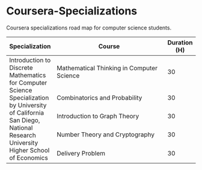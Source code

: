 # Coursera-Specializations
Coursera specializations road map for computer science students.

<table border="0" width="100%">
	<col style="width:20%">
	<col style="width:70%">
	<col style="width:10%">
	<thead>
    	<tr>
            <th>Specialization</th>
            <th>Course</th>
            <th>Duration (H)</th>
	    </tr>
  	</thead>
	<body>
	    <tr>
            <td rowspan=5>Introduction to Discrete Mathematics for Computer Science Specialization
              by University of California San Diego, National Research University Higher School of Economics
            </td>
            <td>Mathematical Thinking in Computer Science</td>      <td>30</td>
    	</tr>
    	<tr>
            <td>Combinatorics and Probability</td>                  <td>30</td>
    	</tr>
    	<tr>
            <td>Introduction to Graph Theory</td>                   <td>30</td>
    	</tr>
    	<tr>
            <td>Number Theory and Cryptography</td>                 <td>30</td>
    	</tr>
    	<tr>
            <td>Delivery Problem</td>                               <td>30</td>
    	</tr>
  </body>
</table>
